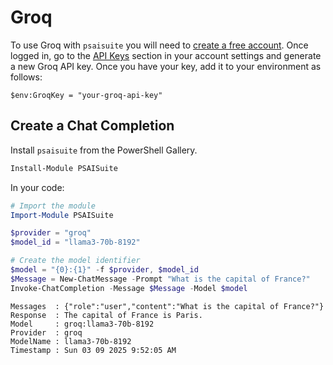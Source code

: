 # Groq

To use Groq with `psaisuite` you will need to [create a free account](https://console.groq.com/). Once logged in, go to the [API Keys](https://console.groq.com/keys) section in your account settings and generate a new Groq API key. Once you have your key, add it to your environment as follows:

```shell
$env:GroqKey = "your-groq-api-key"
```

## Create a Chat Completion

Install `psaisuite` from the PowerShell Gallery.

```powershell
Install-Module PSAISuite
```

In your code:

```powershell
# Import the module
Import-Module PSAISuite

$provider = "groq"
$model_id = "llama3-70b-8192"

# Create the model identifier
$model = "{0}:{1}" -f $provider, $model_id
$Message = New-ChatMessage -Prompt "What is the capital of France?"
Invoke-ChatCompletion -Message $Message -Model $model
```

```shell
Messages  : {"role":"user","content":"What is the capital of France?"}
Response  : The capital of France is Paris.
Model     : groq:llama3-70b-8192
Provider  : groq
ModelName : llama3-70b-8192
Timestamp : Sun 03 09 2025 9:52:05 AM
```